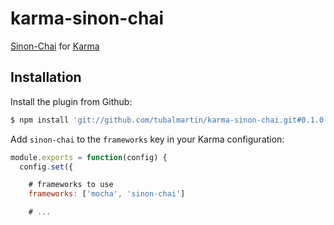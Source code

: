 karma-sinon-chai
==========

[Sinon-Chai](http://chaijs.com/plugins/sinon-chai) for [Karma](http://karma-runner.github.io)


Installation
------------

Install the plugin from Github:

```sh
$ npm install 'git://github.com/tubalmartin/karma-sinon-chai.git#0.1.0' --save-dev
```

Add `sinon-chai` to the `frameworks` key in your Karma configuration:

```js
module.exports = function(config) {
  config.set({

    # frameworks to use
    frameworks: ['mocha', 'sinon-chai']

    # ...
```
